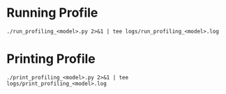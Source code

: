 # Running Profile

```
./run_profiling_<model>.py 2>&1 | tee logs/run_profiling_<model>.log
```

# Printing Profile

```
./print_profiling_<model>.py 2>&1 | tee logs/print_profiling_<model>.log
```
